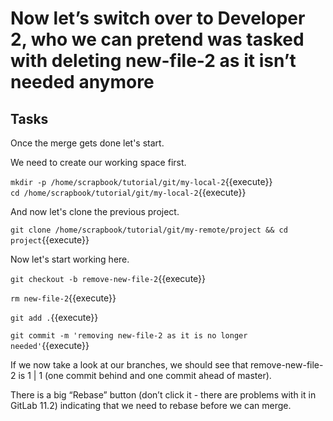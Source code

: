 # Now let’s switch over to Developer 2, who we can pretend was tasked with deleting new-file-2 as it isn’t needed anymore

## Tasks

Once the merge gets done let's start.

We need to create our working space first.  

`mkdir -p /home/scrapbook/tutorial/git/my-local-2`{{execute}}  
`cd /home/scrapbook/tutorial/git/my-local-2`{{execute}}  

And now let's clone the previous project.  

`git clone /home/scrapbook/tutorial/git/my-remote/project && cd project`{{execute}}  

Now let's start working here.  

`git checkout -b remove-new-file-2`{{execute}}  

`rm new-file-2`{{execute}}  

`git add .`{{execute}}  

`git commit -m 'removing new-file-2 as it is no longer needed'`{{execute}}  

If we now take a look at our branches, we should see that remove-new-file-2 is 1 | 1 (one commit behind and one commit ahead of master).

There is a big “Rebase” button (don’t click it - there are problems with it in GitLab 11.2) indicating that we need to rebase before we can merge.  
